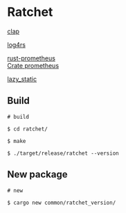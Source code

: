 # Ratchet

[clap](https://github.com/clap-rs/clap)

[log4rs](https://github.com/estk/log4rs)

[rust-prometheus](https://github.com/tikv/rust-prometheus)  
[Crate prometheus](https://docs.rs/prometheus/0.11.0/prometheus/index.html)  

[lazy_static](https://docs.rs/lazy_static/1.4.0/lazy_static/)

## Build

``` plain
# build

$ cd ratchet/

$ make

$ ./target/release/ratchet --version
```

## New package

``` plain
# new

$ cargo new common/ratchet_version/
```
